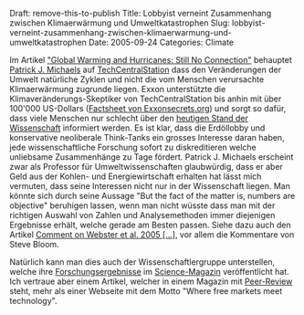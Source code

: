 Draft: remove-this-to-publish
Title: Lobbyist verneint Zusammenhang zwischen Klimaerwärmung und Umweltkatastrophen
Slug: lobbyist-verneint-zusammenhang-zwischen-klimaerwarmung-und-umweltkatastrophen
Date: 2005-09-24
Categories: Climate

Im Artikel ["Global Warming and Hurricanes: Still No Connection"](http://www.techcentralstation.com/091605F.html) behauptet [Patrick J. Michaels](http://www.sourcewatch.org/index.php?title=Pat_Michaels) auf [TechCentralStation](http://www.techcentralstation.com/) dass den Veränderungen der Umwelt natürliche Zyklen und nicht die vom Menschen verursachte Klimaerwärmung zugrunde liegen. Exxon unterstützte die Klimaveränderungs-Skeptiker von TechCentralStation bis anhin mit über 100'000 US-Dollars ([Factsheet von Exxonsecrets.org](http://www.exxonsecrets.org/html/orgfactsheet.php?id=112)) und sorgt so dafür, dass viele Menschen nur schlecht über den [heutigen Stand der Wissenschaft](http://www.realclimate.org/index.php?p=86) informiert werden. Es ist klar, dass die Erdöllobby und konservative neoliberale Think-Tanks ein grosses Interesse daran haben, jede wissenschaftliche Forschung sofort zu diskreditieren welche unliebsame Zusammenhänge zu Tage fördert. Patrick J. Michaels erscheint zwar als Professor für Umweltwissenschaften glaubwürdig, dass er aber Geld aus der Kohlen- und Energiewirtschaft erhalten hat lässt mich vermuten, dass seine Interessen nicht nur in der Wissenschaft liegen. Man könnte sich durch seine Aussage "But the fact of the matter is, numbers are objective" beruhigen lassen, wenn man nicht wüsste dass man mit der richtigen Auswahl von Zahlen und Analysemethoden immer diejenigen Ergebnisse erhält, welche gerade am Besten passen. Siehe dazu auch den Artikel [Comment on Webster et al. 2005 [...]](http://climatesci.atmos.colostate.edu/?p=53), vor allem die Kommentare von Steve Bloom.

Natürlich kann man dies auch der Wissenschaftlergruppe unterstellen, welche ihre [Forschungsergebnisse](http://www.sciencemag.org/cgi/content/short/309/5742/1844) im [Science-Magazin](http://www.sciencemag.org) veröffentlicht hat. Ich vertraue aber einem Artikel, welcher in einem Magazin mit [Peer-Review](http://de.wikipedia.org/wiki/Peer-Review) steht, mehr als einer Webseite mit dem Motto "Where free markets meet technology".
